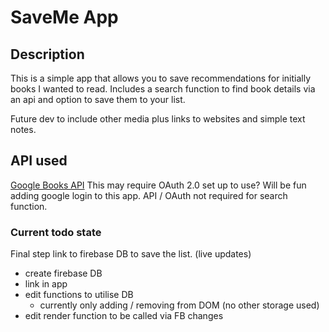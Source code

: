 # SaveMe App

## Description

This is a simple app that allows you to save recommendations for initially books I wanted to read. Includes a search function to find book details via an api and option to save them to your list.

Future dev to include other media plus links to websites and simple text notes.

## API used

[Google Books API](https://developers.google.com/books/docs/v1/using)
This may require OAuth 2.0 set up to use? Will be fun adding google login to this app.
API / OAuth not required for search function.

### Current todo state

Final step link to firebase DB to save the list. (live updates)

- create firebase DB
- link in app
- edit functions to utilise DB
  - currently only adding / removing from DOM (no other storage used)
- edit render function to be called via FB changes
